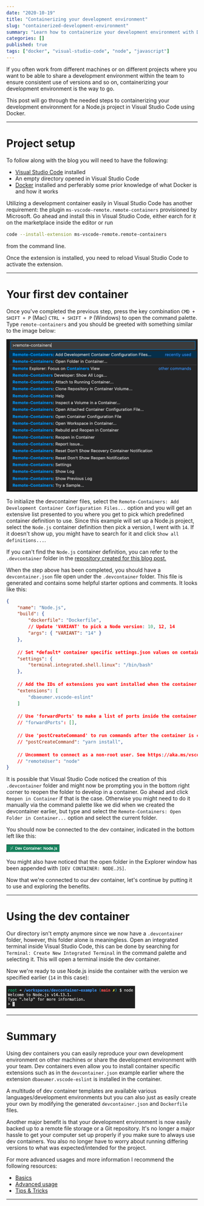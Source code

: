 ```yaml
---
date: "2020-10-19"
title: "Containerizing your development environment"
slug: "containerized-development-environment"
summary: "Learn how to containerize your development environment with Docker and Visual Studio Code."
categories: []
published: true
tags: ["docker", "visual-studio-code", "node", "javascript"]
---
```


If you often work from different machines or on different projects where you want to be able to share a development environment within the team to ensure consistent use of versions and so on, containerizing your development environment is the way to go.

This post will go through the needed steps to containerizing your development environment for a Node.js project in Visual Studio Code using Docker.

---

# Project setup

To follow along with the blog you will need to have the following:

- [Visual Studio Code](https://code.visualstudio.com/download) installed
- An empty directory opened in Visual Studio Code
- [Docker](https://docs.docker.com/get-docker/) installed and perferably some prior knowledge of what Docker is and how it works

Utilizing a development container easily in Visual Studio Code has another requirement: the plugin `ms-vscode-remote.remote-containers` provisioned by Microsoft. Go ahead and install this in Visual Studio Code, either earch for it on the marketplace inside the editor or run 
```bash
code --install-extension ms-vscode-remote.remote-containers
``` 
from the command line.

Once the extension is installed, you need to reload Visual Studio Code to activate the extension.

---

# Your first dev container

Once you've completed the previous step, press the key combination `CMD + SHIFT + P` (Mac) `CTRL + SHIFT + P` (Windows) to open the command palette. Type `remote-containers` and you should be greeted with something similar to the image below:

![Command palette with remote containers search results](./images/vscode/command_palette_remote_containers.png)

To initialize the devcontainer files, select the `Remote-Containers: Add Development Container Configuration Files...` option and you will get an extensive list presented to you where you get to pick which predefined container definition to use. Since this example will set up a Node.js project, select the `Node.js` container definition then pick a version, I went with `14`. If it doesn't show up, you might have to search for it and click `Show all definitions...`.

If you can't find the `Node.js` container definition, you can refer to the `.devcontainer` folder in the [repository created for this blog post.](https://github.com/simon-nystrom/devcontainer-example)

When the step above has been completed, you should have a `devcontainer.json` file open under the `.devcontainer` folder. This file is generated and contains some helpful starter options and comments. It looks like this:

```json
{
	"name": "Node.js",
	"build": {
		"dockerfile": "Dockerfile",
		// Update 'VARIANT' to pick a Node version: 10, 12, 14
		"args": { "VARIANT": "14" }
	},

	// Set *default* container specific settings.json values on container create.
	"settings": { 
		"terminal.integrated.shell.linux": "/bin/bash"
	},

	// Add the IDs of extensions you want installed when the container is created.
	"extensions": [
		"dbaeumer.vscode-eslint"
	]

	// Use 'forwardPorts' to make a list of ports inside the container available locally.
	// "forwardPorts": [],

	// Use 'postCreateCommand' to run commands after the container is created.
	// "postCreateCommand": "yarn install",

	// Uncomment to connect as a non-root user. See https://aka.ms/vscode-remote/containers/non-root.
	// "remoteUser": "node"
}
```

It is possible that Visual Studio Code noticed the creation of this `.devcontainer` folder and might now be prompting you in the bottom right corner to reopen the folder to develop in a container. Go ahead and click `Reopen in Container` if that is the case. Otherwise you might need to do it manually via the command palette like we did when we created the devcontainer earlier, but type and select the `Remote-Containers: Open Folder in Container...` option and select the current folder.

You should now be connected to the dev container, indicated in the bottom left like this:

![Dev container indicator](./images/vscode/dev_container.png)

You might also have noticed that the open folder in the Explorer window has been appended with `[DEV CONTAINER: NODE.JS]`.

Now that we're connected to our dev container, let's continue by putting it to use and exploring the benefits.

---

# Using the dev container

Our directory isn't empty anymore since we now have a `.devcontainer` folder, however, this folder alone is meaningless. Open an integrated terminal inside Visual Studio Code, this can be done by searching for `Terminal: Create New Integrated Terminal` in the command palette and selecting it. This will open a terminal inside the dev container.

Now we're ready to use Node.js inside the container with the version we specified earlier (`14` in this case):

![Node running inside the dev container](./images/vscode/node_dev_container.png)

---

# Summary

Using dev containers you can easily reproduce your own development environment on other machines or share the development environment with your team. Dev containers even allow you to install container specific extensions such as in the `devcontainer.json` example earlier where the extension `dbaeumer.vscode-eslint` is installed in the container.

A multitude of dev container templates are available various languages/development environments but you can also just as easily create your own by modifying the generated `devcontainer.json` and `Dockerfile` files.

Another major benefit is that your development environment is now easily backed up to a remote file storage or a Git repository. It's no longer a major hassle to get your computer set up properly if you make sure to always use dev containers. You also no longer have to worry about running differing versions to what was expected/intended for the project.

For more advanced usages and more information I recommend the following resources:
- [Basics](https://code.visualstudio.com/docs/remote/containers)
- [Advanced usage](https://code.visualstudio.com/docs/remote/containers-advanced)
- [Tips & Tricks](https://code.visualstudio.com/docs/remote/troubleshooting#_containers-tips)

---